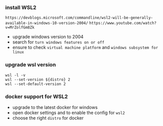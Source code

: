 ### install WSL2
`https://devblogs.microsoft.com/commandline/wsl2-will-be-generally-available-in-windows-10-version-2004/`
`https://www.youtube.com/watch?v=MrZolfGm8Zk`

- upgrade windows version to 2004
- search for `turn windows features on or off`
- ensure to check `virtual machine platform` and `windows subsystem for linux`

### upgrade wsl version
```
wsl -l -v
wsl --set-version ${distro} 2
wsl --set-default-version 2
```

### docker support for WSL2
- upgrade to the latest docker for windows
- open docker settings and to enable the config for `wsl2`
- choose the right `distro` for docker